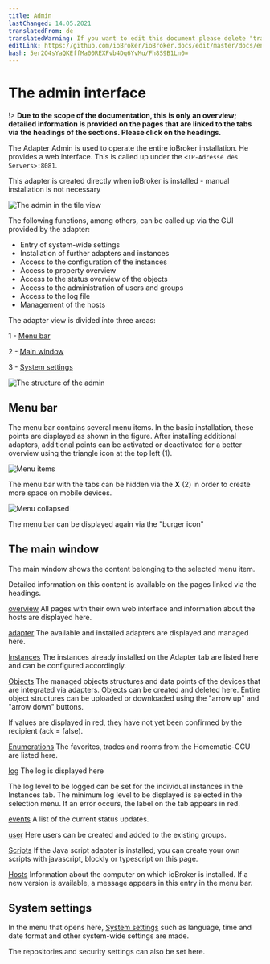 ```yaml
---
title: Admin
lastChanged: 14.05.2021
translatedFrom: de
translatedWarning: If you want to edit this document please delete "translatedFrom" field, elsewise this document will be translated automatically again
editLink: https://github.com/ioBroker/ioBroker.docs/edit/master/docs/en/admin/README.md
hash: 5er2O4sYaQKEffMa00REXFvb4Dq6YvMu/Fh8S9B1Ln0=
---
```

# The admin interface
!> **Due to the scope of the documentation, this is only an overview; detailed information is provided on the pages that are linked to the tabs via the headings of the sections. Please click on the headings.**

The Adapter Admin is used to operate the entire ioBroker installation.
He provides a web interface. This is called up under the ``<IP-Adresse des Servers>:8081``.

This adapter is created directly when ioBroker is installed - manual installation is not necessary

![The admin in the tile view](../../de/admin/media/ADMIN_Adapter_Kachel.png)

The following functions, among others, can be called up via the GUI provided by the adapter:

* Entry of system-wide settings
* Installation of further adapters and instances
* Access to the configuration of the instances
* Access to property overview
* Access to the status overview of the objects
* Access to the administration of users and groups
* Access to the log file
* Management of the hosts

The adapter view is divided into three areas:

1 - [Menu bar](#menüleiste)

2 - [Main window](#das-hauptfenster)

3 - [System settings](#systemeinstellungen)

![The structure of the admin](../../de/admin/media/ADMIN_Screen_numbers.png)

## Menu bar
The menu bar contains several menu items. In the basic installation, these points are displayed as shown in the figure. After installing additional adapters, additional points can be activated or deactivated for a better overview using the triangle icon at the top left (1).

![Menu items](../../de/admin/media/ADMIN_Screen01_menuitems_numbers.png)

The menu bar with the tabs can be hidden via the **X** (2) in order to create more space on mobile devices.

![Menu collapsed](../../de/admin/media/ADMIN_Screen01_menucollapsed.png)

The menu bar can be displayed again via the "burger icon"

## The main window
The main window shows the content belonging to the selected menu item.

Detailed information on this content is available on the pages linked via the headings.

[overview](https://www.iobroker.net/#de/documentation/admin/overview.md) All pages with their own web interface and information about the hosts are displayed here.

[adapter](https://www.iobroker.net/#de/documentation/admin/adapter.md) The available and installed adapters are displayed and managed here.

[Instances](https://www.iobroker.net/#de/documentation/admin/instances.md) The instances already installed on the Adapter tab are listed here and can be configured accordingly.

[Objects](https://www.iobroker.net/#de/documentation/admin/objects.md) The managed objects structures and data points of the devices that are integrated via adapters. Objects can be created and deleted here. Entire object structures can be uploaded or downloaded using the "arrow up" and "arrow down" buttons.

If values are displayed in red, they have not yet been confirmed by the recipient (ack = false).

[Enumerations](https://www.iobroker.net/#de/documentation/admin/enums.md) The favorites, trades and rooms from the Homematic-CCU are listed here.

[log](https://www.iobroker.net/#de/documentation/admin/log.md) The log is displayed here

The log level to be logged can be set for the individual instances in the Instances tab. The minimum log level to be displayed is selected in the selection menu. If an error occurs, the label on the tab appears in red.

[events](https://www.iobroker.net/#de/documentation/admin/events.md) A list of the current status updates.

[user](https://www.iobroker.net/#de/documentation/admin/users.md) Here users can be created and added to the existing groups.

[Scripts](scripts.md) If the Java script adapter is installed, you can create your own scripts with javascript, blockly or typescript on this page.

[Hosts](https://www.iobroker.net/#de/documentation/admin/hosts.md) Information about the computer on which ioBroker is installed. If a new version is available, a message appears in this entry in the menu bar.

## System settings
In the menu that opens here, [System settings](https://www.iobroker.net/#de/documentation/admin/settings.md) such as language, time and date format and other system-wide settings are made.

The repositories and security settings can also be set here.

[Übersicht]: https://www.iobroker.net/#de/documentation/admin/overview.md

[Adapter]: https://www.iobroker.net/#de/documentation/admin/adapter.md

[Instanzen]: https://www.iobroker.net/#de/documentation/admin/instances.md

[Objekte]: https://www.iobroker.net/#de/documentation/admin/objects.md

[Aufzählungen]: https://www.iobroker.net/#de/documentation/admin/enums.md

[Log]: https://www.iobroker.net/#de/documentation/admin/log.md

[Ereignisse]: https://www.iobroker.net/#de/documentation/admin/events.md

[Benutzer]: https://www.iobroker.net/#de/documentation/admin/users.md

[Hosts]: https://www.iobroker.net/#de/documentation/admin/hosts.md

[Systemeinstellungen]: https://www.iobroker.net/#de/documentation/admin/settings.md